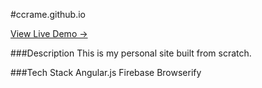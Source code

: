 #ccrame.github.io

[View Live Demo &rarr;](http://charlescrame.io/)

###Description
This is my personal site built from scratch.

###Tech Stack
Angular.js
Firebase
Browserify
